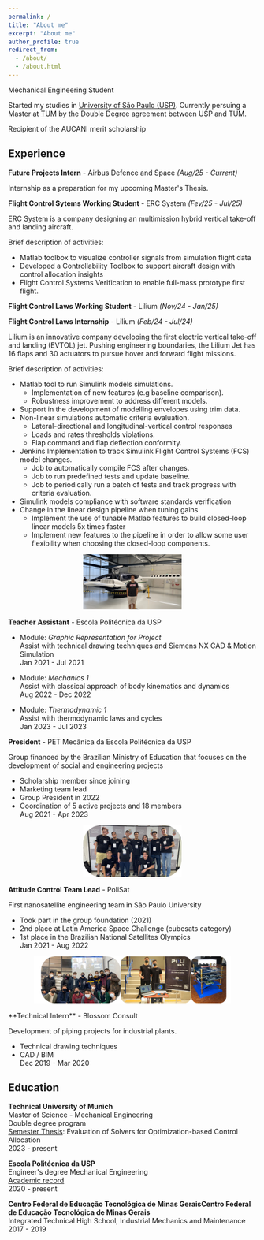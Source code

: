 ```yaml
---
permalink: /
title: "About me"
excerpt: "About me"
author_profile: true
redirect_from: 
  - /about/
  - /about.html
---
```


Mechanical Engineering Student 

Started my studies in [University of São Paulo (USP)](https://www5.usp.br/). Currently persuing a Master at [TUM](https://www.tum.de/en/) by the Double Degree agreement between USP and TUM.

Recipient of the AUCANI merit scholarship 

## Experience
**Future Projects Intern** - Airbus Defence and Space *(Aug/25 - Current)*

Internship as a preparation for my upcoming Master's Thesis.

**Flight Control Sytems Working Student** - ERC System *(Fev/25 - Jul/25)*

ERC System is a company designing an multimission hybrid vertical take-off and landing aircraft.

Brief description of activities: 
* Matlab toolbox to visualize controller signals from simulation flight data
* Developed a Controllability Toolbox to support aircraft design with control allocation insights
* Flight Control Systems Verification to enable full-mass prototype first flight.

**Flight Control Laws Working Student** - Lilium *(Nov/24 - Jan/25)* 

**Flight Control Laws Internship** - Lilium *(Feb/24 - Jul/24)*

Lilium is an innovative company developing the first electric vertical take-off and landing (EVTOL) jet. Pushing engineering boundaries, the Lilium Jet has 16 flaps and 30 actuators to pursue hover and forward flight missions. 

Brief description of activities:
* Matlab tool to run Simulink models simulations.
    - Implementation of new features (e.g baseline comparison).
    - Robustness improvement to address different models.
* Support in the development of modelling envelopes using trim data.
* Non-linear simulations automatic criteria evaluation.
    - Lateral-directional and longitudinal-vertical control responses
    - Loads and rates thresholds violations.
    - Flap command and flap deflection conformity. 
* Jenkins Implementation to track Simulink Flight Control Systems (FCS) model changes.
    - Job to automatically compile FCS after changes.
    - Job to run predefined tests and update baseline. 
    - Job to periodically run a batch of tests and track progress with criteria evaluation.
* Simulink models compliance with software standards verification
* Change in the linear design pipeline when tuning gains
    - Implement the use of tunable Matlab features to build closed-loop linear models 5x times faster 
    - Implement new features to the pipeline in order to allow some user flexibility when choosing the closed-loop components.

<p align="center">
  <img src="images/lilium.jpg" alt="image" width="200">
</p>

**Teacher Assistant** - Escola Politécnica da USP 

* Module: *Graphic Representation for Project* <br>
Assist with technical drawing techniques and Siemens NX CAD & Motion Simulation <br>
Jan 2021 - Jul 2021 

* Module: *Mechanics 1* <br>
Assist with classical approach of body kinematics and dynamics <br>
Aug 2022 - Dec 2022 

* Module: *Thermodynamic 1* <br>
Assist with thermodynamic laws and cycles <br>
Jan 2023 - Jul 2023 

**President** - PET Mecânica da Escola Politécnica da USP

 Group financed by the Brazilian Ministry of Education that focuses on the development of social and engineering projects 

* Scholarship member since joining 
* Marketing team lead 
* Group President in 2022 <br>
* Coordination of 5 active projects and 18 members <br>
Aug 2021 - Apr 2023 

<p align="center">
<img src="images\pet_epetusp.png" alt="image" width="200" height="auto">
</p>

**Attitude Control Team Lead** - PoliSat

First nanosatellite engineering team in São Paulo University
- Took part in the group foundation (2021)
- 2nd place at Latin America Space Challenge (cubesats category)
- 1st place in the Brazilian National Satellites Olympics <br>
    Jan 2021 - Aug 2022 

<p align="center">
<img src="images\polisat.png" alt="image" width="400" height="auto">
</p
>
**Technical Intern** - Blossom Consult

 Development of piping projects for industrial plants.
- Technical drawing techniques
- CAD / BIM <br>
    Dec 2019 - Mar 2020 

## Education 

**Technical University of Munich** <br>
Master of Science - Mechanical Engineering <br>
Double degree program <br>
[Semester Thesis]({{url}}/files/vittor-semester-thesis.pdf): Evaluation of Solvers for Optimization-based Control Allocation
<br>
2023 - present 

**Escola Politécnica da USP** <br>
Engineer's degree Mechanical Engineering <br>
[Academic record]({{url}}/files/vittor-transcript-usp.pdf) <br>
2020 - present 

**Centro Federal de Educação Tecnológica de Minas GeraisCentro Federal de Educação Tecnológica de Minas Gerais** <br>
Integrated Technical High School, Industrial Mechanics and Maintenance  <br>
2017 - 2019

